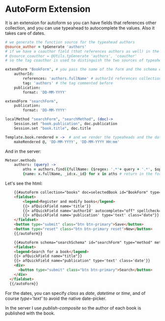 AutoForm Extension
==================

It is an extension for autoform so you can have fields that references other collection, and you can use typeahead to autocomplete the values. Also it takes care of dates.

```coffee
# we generate the function source for the typeahead authors
@source_author = tpGenerate 'authors'
# if we have a coauthor field (that references authors as well) in the book, we have to define
# @source_coauthor = @Utils.tpGenerate 'authors', 'coauthor'
# so the tag coauthor is used to distinguish the two sources of typeahead

extendForm "BookForm", # you pass the name of the form and the schema extension
    authorId:
        references: 'authors.fullName' # authorId references collection authors, and fullName is the field to display
        tag: 'authors' # the tag commented before
    publication:
        format: 'DD-MM-YYYY'

extendForm "searchForm",
    publication:
        format: 'DD-MM-YYYY'

localMethod "searchForm", "searchMethod", (doc)->  
    Session.set "book.publication", doc.publication 
    Session.set "book.title", doc.title

Template.book.rendered = ->  # and we render the typeaheads and the date pickers
    makeRendered @, 'DD-MM-YYYY', 'DD-MM-YYYY HH:mm'    
```

And in the server:

```coffee
Meteor.methods
    authors: (query) -> 
        aths = authors.find({fullName: {$regex: '.*'+ query + '.*', $options: 'i'}}).fetch()
        {name: x.fullName, _id:x._id} for x in aths # return in the form {_id:..., name:...}
```

Let's see the html:
```html
    {{#autoForm collection="books" doc=selectedBook id="BookForm" type=typeBookForm validation='submit'}}
    <fieldset>    
        <legend>Register and modify books</legend>    
        {{> afQuickField name='title'}}        
        {{> afQuickField name='authorId' autocomplete="off" spellcheck="off" class="typeahead" data-source="source_author"}}        
        {{> afQuickField name='publication' type='text' class="date"}}
    </fieldset>
    <button type="submit" class="btn btn-primary">Save</button>
    <button type="reset" class="btn btn-primary reset">New</button>
    {{/autoForm}}

    {{#autoForm schema="searchSchema" id="searchForm" type="method" meteormethod="searchMethod"}}
    <fieldset>
    <legend>Search for a book</legend>
    {{> afQuickField name="title"}}
    {{> afQuickField name="publication" type='text' class='date'}}
    <div>
      <button type="submit" class="btn btn-primary">Search</button>
    </div>
  </fieldset>
  {{/autoForm}}  
```

For the dates, you can specify *class* as *date*, *datetime* or *time*, and of course *type='text'* to avoid the native date-picker.

In the server I use *publish-composite* so the author of each book is published with the book.
